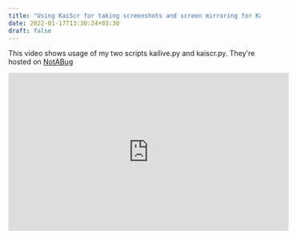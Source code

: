 ```yaml
---
title: "Using KaiScr for taking screenshots and screen mirroring for KaiOS/FFOS"
date: 2022-01-17T13:30:24+03:30
draft: false 
---
```


This video shows usage of my two scripts kailive.py and kaiscr.py. They're hosted on [NotABug](https://notabug.org/farooqkz/kaiscr)

<iframe title="KaiScr: screenshots and screen mirror for KaiOS - video by Farooq for THE CONTEST - EPISODE1" src="https://peertube.linuxrocks.online/videos/embed/02df8d70-20bd-49d6-bef1-77b31979fe07" allowfullscreen="" sandbox="allow-same-origin allow-scripts allow-popups" width="560" height="315" frameborder="0"></iframe>
